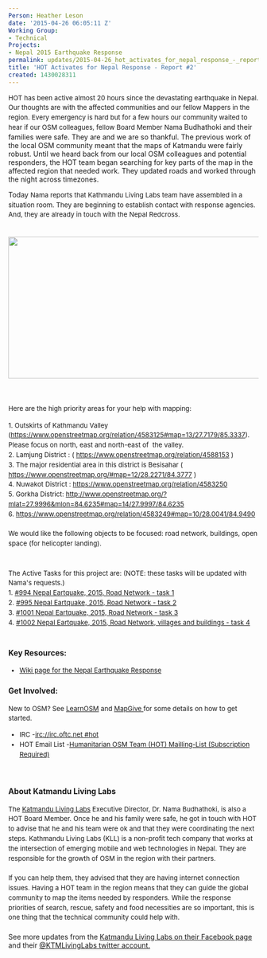 ```yaml
---
Person: Heather Leson
date: '2015-04-26 06:05:11 Z'
Working Group:
- Technical
Projects:
- Nepal 2015 Earthquake Response
permalink: updates/2015-04-26_hot_activates_for_nepal_response_-_report_#2
title: 'HOT Activates for Nepal Response - Report #2'
created: 1430028311
---
```

<p><span style="line-height: 1.5; font-size: 13.2px;">HOT has been active almost 20 hours since the devastating earthquake in Nepal. Our thoughts are with the affected communities and our fellow Mappers in the region. Every emergency is hard but for a few hours our community waited to hear if our OSM colleagues, fellow Board Member Nama </span>Budhathoki and their families were safe. They are and we are so thankful. The previous work of the local OSM community meant that the maps of Katmandu were fairly robust. Until we heard back from our local OSM colleagues and potential responders, the HOT team began searching for key parts of the map in the affected region that needed work. They updated roads and worked through the night across timezones.</p><p>Today <span style="line-height: 1.5; font-size: 13.2px;">Nama reports that Kathmandu Living Labs team have assembled in a situation room. They are beginning to establish contact with response agencies. And, they are already in touch with the Nepal Redcross.</span></p><p><span style="line-height: 1.5; font-size: 13.2px;"><br></span><img class="image-large" src="/sites/default/files/styles/large/public/Katmandu%20Living%20Labs%20for%20Nepal%20Earthquake_0.png?itok=74W3e6jH" alt="" height="285" width="510">&nbsp;</p><p><span style="line-height: 1.5; font-size: 13.2px;"><br>Here are the high priority areas for your help with mapping:</span></p><div style="font-size: 13.2px; line-height: 19.8px;">1. Outskirts of Kathmandu Valley (<a href="https://www.openstreetmap.org/relation/4583125#map=13/27.7179/85.3337" target="_blank">https://www.openstreetmap.org/relation/4583125#map=13/27.7179/85.3337</a>). Please focus on north, east and north-east of&nbsp; the valley.<br>2. Lamjung District : ( <a href="https://www.openstreetmap.org/relation/4588153" target="_blank">https://www.openstreetmap.org/relation/4588153</a> )</div><div style="font-size: 13.2px; line-height: 19.8px;">3. The major residential area in this district is Besisahar ( <a href="https://www.openstreetmap.org/#map=12/28.2271/84.3777" target="_blank">https://www.openstreetmap.org/#map=12/28.2271/84.3777</a> )</div><div style="font-size: 13.2px; line-height: 19.8px;"><div>4. Nuwakot District :&nbsp;<a href="https://www.openstreetmap.org/relation/4583250" target="_blank">https://www.openstreetmap.org/relation/4583250</a></div><div>5. Gorkha District:&nbsp;<a href="http://www.openstreetmap.org/?mlat=27.9996&amp;mlon=84.6235#map=14/27.9997/84.6235" target="_blank">http://www.openstreetmap.org/?mlat=27.9996&amp;mlon=84.6235#map=14/27.9997/84.6235</a><br>6. <a href="https://www.openstreetmap.org/relation/4583249#map=10/28.0041/84.9490" target="_blank">https://www.openstreetmap.org/relation/4583249#map=10/28.0041/84.9490</a><br><br></div><div>We would like the following objects to be focused: road network, buildings, open space (for helicopter landing).</div><div>&nbsp;</div><div>&nbsp;</div><div>The Active Tasks for this project are: (NOTE: these tasks will be updated with Nama's requests.)</div><div>1. <a href="http://tasks.hotosm.org/project/994">#994 Nepal Eartquake, 2015, Road Network - task 1 </a></div><div>2. <a href="http://tasks.hotosm.org/project/995">#995 Nepal Eartquake, 2015, Road Network - task 2 </a></div><div>3. <a href="http://tasks.hotosm.org/project/1001">#1001 Nepal Eartquake, 2015, Road Network - task 3 </a></div><div>4. <a href="http://tasks.hotosm.org/project/1002">#1002 Nepal Eartquake, 2015, Road Network, villages and buildings - task 4 </a></div><div>&nbsp;</div><div><h3 dir="ltr">Key Resources:</h3><ul><li dir="ltr"><a href="http://wiki.openstreetmap.org/wiki/2015_Nepal_earthquake" target="_blank">Wiki page for the Nepal Earthquake Response</a></li></ul><h3 dir="ltr">Get Involved:</h3><p>New to OSM? See <a href="http://learnosm.org/en/">LearnOSM</a> and <a href="http://mapgive.state.gov/">MapGive </a>for some details on how to get started.</p><ul><li dir="ltr">IRC -<a href="https://kiwiirc.com/client/irc.oftc.net/hot">irc://irc.oftc.net #hot</a></li><li dir="ltr">HOT Email List -<a href="https://lists.openstreetmap.org/listinfo/hot">Humanitarian OSM Team (HOT) Mailling-List (Subscription Required)</a></li></ul></div><div>&nbsp;</div><h3>About Katmandu Living Labs</h3>The <a href="%20http://www.kathmandulivinglabs.org/" target="_blank">Katmandu Living Labs</a> Executive Director, Dr. Nama Budhathoki, is also a HOT Board Member. Once he and his family were safe, he got in touch with HOT to advise that he and his team were ok and that they were coordinating the next steps. <span data-reactid=".1.0.0">Kathmandu Living Labs (KLL) is a non-profit tech company that works at the intersection of emerging mobile and web technologies in Nepal. They are responsible for the growth of OSM in the region with their partners.&nbsp;</span></div><div style="font-size: 13.2px; line-height: 19.8px;">&nbsp;</div><div style="font-size: 13.2px; line-height: 19.8px;"><span data-reactid=".1.0.0">If you can help them, they advised that they are having internet connection issues. Having a HOT team in the region means that they can guide the global community to map the items needed by responders. While the response priorities of search, rescue, safety and food necessities are so important, this is one thing that the technical community could help with. </span></div><div style="font-size: 13.2px; line-height: 19.8px;">&nbsp;</div><div><span data-reactid=".1.0.0">See more updates from the <a href="https://www.facebook.com/kathmandulivinglabs?fref=nf" target="_blank">Katmandu Living Labs on their Facebook page </a></span>and their <a href="https://twitter.com/KTMLivingLabs" target="_blank">@KTMLivingLabs twitter account. </a></div><p>&nbsp;</p><div style="font-size: 13.2px; line-height: 19.8px;"><div><p>&nbsp;</p></div></div>

